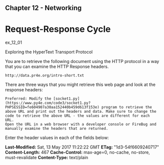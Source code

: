 ## Chapter 12 - Networking
# Request-Response Cycle

ex_12_01

Exploring the HyperText Transport Protocol

You are to retrieve the following document using the HTTP protocol in a way that you can examine the HTTP Response headers.

    http://data.pr4e.org/intro-short.txt

There are three ways that you might retrieve this web page and look at the response headers:

    Preferred: Modify the [socket1.py](https://www.py4e.com/code3/socket1.py?PHPSESSID=fe604907a30aa152440b459d613f153e) program to retrieve the above URL and print out the headers and data. Make sure to change the code to retrieve the above URL - the values are different for each URL.
    Open the URL in a web browser with a developer console or FireBug and manually examine the headers that are returned.

Enter the header values in each of the fields below:

**Last-Modified:** Sat, 13 May 2017 11:22:22 GMT
**ETag:** "1d3-54f6609240717"
**Content-Length:** 467
**Cache-Control:** max-age=0, no-cache, no-store, must-revalidate
**Content-Type:** text/plain
